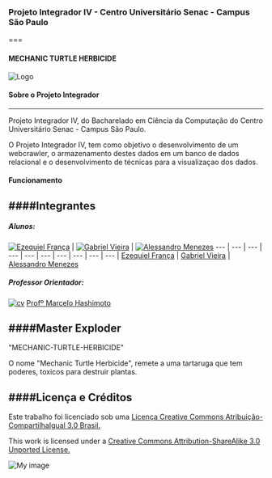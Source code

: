 ### Projeto Integrador IV - Centro Universitário Senac - Campus São Paulo
===
#### MECHANIC TURTLE HERBICIDE
![Logo](https://raw.githubusercontent.com/ezefranca/BCC-1s14-PI3-Master-Exploder/master/bin/assets/image/intro/logo2.jp)

#### Sobre o Projeto Integrador
---------------------
Projeto Integrador IV, do Bacharelado em Ciência da Computação do Centro Universitário Senac - Campus São Paulo. 

O Projeto Integrador IV, tem como objetivo o desenvolvimento de um webcrawler, o armazenamento destes dados em um banco de dados relacional e o desenvolvimento de técnicas para a visualizaçao dos dados. 

#### Funcionamento


####Integrantes
---------------------
##### Alunos:

[![Ezequiel França](https://avatars1.githubusercontent.com/u/3648336?v=2&s=125)](https://github.com/ezefranca) | [![Gabriel Vieira](https://avatars1.githubusercontent.com/u/7596140?v=2&u=a21a22865865be551dc6c0cbc1e98328b8d34b6b&s=125)](https://github.com/gabrielvieira) | [![Alessandro Menezes](https://avatars3.githubusercontent.com/u/6699548?v=2&u=b04a791b9933c0765dd45f7246220981c3e19e41&s=125)](https://github.com/alemenezes)
--- | --- | --- | --- | --- | --- | --- | --- | --- | --- |
[Ezequiel França](github.com/ezefranca) | [Gabriel Vieira](https://github.com/gabrielvieira) | [Alessandro Menezes](https://github.com/alemenezes)

##### Professor Orientador:

[![cv](http://gediscursivos.files.wordpress.com/2012/12/lattes.png?w=869)](http://lattes.cnpq.br/5909154335340519)  [Profº Marcelo Hashimoto](https://www.github.com/mhsenac)

####Master Exploder
-----------------

"MECHANIC-TURTLE-HERBICIDE"

O nome "Mechanic Turtle Herbicide", remete a uma tartaruga que tem poderes, toxicos para destruir plantas.


####Licença e Créditos
----------------------

Este trabalho foi licenciado sob uma [Licença Creative Commons Atribuição-CompartilhaIgual 3.0 Brasil.](http://creativecommons.org/choose/results-one?license_code=by-sa&jurisdiction=br&version=2.5&lang=pt_BR)

This work is licensed under a [Creative Commons Attribution-ShareAlike 3.0 Unported License.](http://creativecommons.org/licenses/by-sa/3.0/)

![My image](http://i.creativecommons.org/l/by-sa/3.0/88x31.png)


